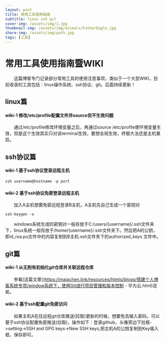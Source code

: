 ```yaml
---
layout: post
title: 常用工具使用指南
subtitle: linux ssh git
cover-img: /assets/img/1.jpg
thumbnail-img: /assets/img/animals/FatherEagle.jpg
share-img: /assets/img/path.jpg
tags: [工具]
---
```



# 常用工具使用指南暨WIKI

&emsp;&emsp;这篇博客专门记录部分常用工具的使用注意事项，类似于一个大型WIKI，目前收录的工具包括：linux操作系统、ssh协议、git。后面持续更新！

## linux篇

#### wiki-1 修改/etc/profile配置文件并source但不生效问题

&emsp;&emsp;通过/etc/profile修改环境变量之后，再通过source /etc/profile使环境变量生效，但是这个生效其实只对该terminal生效，要想全局生效，终极大法还是主机重启。

## ssh协议篇

#### wiki-1 基于ssh协议登录远程主机

```
ssh username@hostname -p port
```

#### wiki-2  基于ssh协议免密登录远程主机

&emsp;&emsp;加入A主机想要免密远程登录B主机，A主机先自己生成一个密钥对

```
ssh-keygen -o
```

&emsp;&emsp;windows系统生成的密钥对一般存放于C:/users/{username}/.ssh文件夹下，linux系统一般存放于/home/{username}/.ssh文件夹下。然后把A的公钥，即id_rsa.pu文件中的内容复制到B主机.ssh文件夹下的authorized_keys 文件中。

## git篇

#### wiki-1 从无到有初始化git仓库并关联远程仓库

&emsp;&emsp;参看[这篇文章](https://majachen.link/resources/htmls/blogs/搭建个人博客系统专项/window系统下，使用Git进行项目管理和版本控制 - 华为云.html)足矣。

#### wiki-2 基于ssh配置git免密访问

&emsp;&emsp;如果主机A在往远程git仓库推送(拉取)更新的时候，想要免去输入密码，可以基于ssh协议配置免密推送(拉取)，操作如下：登录github，头像旁边下拉框->setting->SSH and GPG keys->New SSH keys,把主机A的公钥复制到Key输入框，保存即可。






